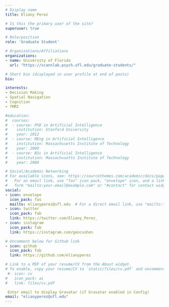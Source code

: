 ```yaml
---
# Display name
title: Eliany Perez

# Is this the primary user of the site?
superuser: true

# Role/position
role: 'Graduate Student'

# Organizations/Affiliations
organizations:
- name: University of Florida
  url: "https://scannlab.psych.ufl.edu/graduate-students/"

# Short bio (displayed in user profile at end of posts)
bio:

interests:
- Decision Making
- Spatial Navigation
- Cognition
- fMRI

#education:
#  courses:
#  - course: PhD in Artificial Intelligence
#    institution: Stanford University
#    year: 2012
#  - course: MEng in Artificial Intelligence
#    institution: Massachusetts Institute of Technology
#    year: 2009
#  - course: BSc in Artificial Intelligence
#    institution: Massachusetts Institute of Technology
#    year: 2008

# Social/Academic Networking
# For available icons, see: https://sourcethemes.com/academic/docs/page-builder/#icons
#   For an email link, use "fas" icon pack, "envelope" icon, and a link in the
#   form "mailto:your-email@example.com" or "#contact" for contact widget.
social:
- icon: envelope
  icon_pack: fas
  mailto: elianyperez@ufl.edu  # For a direct email link, use "mailto:test@example.org".
- icon: twitter
  icon_pack: fab
  link: https://twitter.com/Eliany_Perez_
- icon: instagram
  icon_pack: fab
  link: https://instagram.com/geocushen

# Uncomment below for Github link
- icon: github
  icon_pack: fab
  link: https://github.com/elianyperez

# Link to a PDF of your resume/CV from the About widget.
# To enable, copy your resume/CV to `static/files/cv.pdf` and uncomment the lines below.
 #- icon: cv
#   icon_pack: ai
#   link: files/cv.pdf

 Enter email to display Gravatar (if Gravatar enabled in Config)
email: "elianyperez@ufl.edu"
---
```

